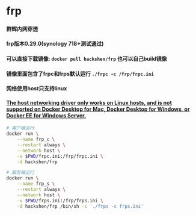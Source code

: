 # frp
#### 群辉内网穿透
#### frp版本0.29.0(synology 718+测试通过)
#### 可以直接下载镜像: `docker pull hackshen/frp` 也可以自己build镜像
#### 镜像里面包含了frpc和frps默认运行 `./frpc -c /frp/frpc.ini`
#### 网络使用host只支持linux
#### [The host networking driver only works on Linux hosts, and is not supported on Docker Desktop for Mac, Docker Desktop for Windows, or Docker EE for Windows Server.](https://docs.docker.com/network/host/)
```bash
# 客户端运行
docker run \
    --name frp_c \
    --restart always \
    --network host \
    -v $PWD/frpc.ini:/frp/frpc.ini \
    -d hackshen/frp 

# 服务端运行
docker run \
    --name frp_s \
    --restart always \
    --network host \
    -v $PWD/frps.ini:/frp/frps.ini \
    -d hackshen/frp /bin/sh -c './frps -c frps.ini'
  ```

